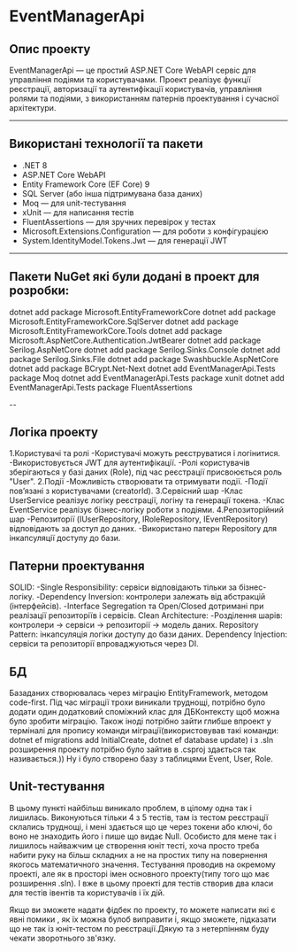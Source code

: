 # EventManagerApi

## Опис проекту
EventManagerApi — це простий ASP.NET Core WebAPI сервіс для управління подіями та користувачами. Проект реалізує функції реєстрації, авторизації та аутентифікації користувачів, управління ролями та подіями, з використанням патернів проектування і сучасної архітектури.

---
## Використані технології та пакети
- .NET 8
- ASP.NET Core WebAPI
- Entity Framework Core (EF Core) 9
- SQL Server (або інша підтримувана база даних)
- Moq — для unit-тестування
- xUnit — для написання тестів
- FluentAssertions — для зручних перевірок у тестах
- Microsoft.Extensions.Configuration — для роботи з конфігурацією
- System.IdentityModel.Tokens.Jwt — для генерації JWT

---
## Пакети NuGet які були додані в проект для розробки:
dotnet add package Microsoft.EntityFrameworkCore
dotnet add package Microsoft.EntityFrameworkCore.SqlServer
dotnet add package Microsoft.EntityFrameworkCore.Tools
dotnet add package Microsoft.AspNetCore.Authentication.JwtBearer
dotnet add package Serilog.AspNetCore
dotnet add package Serilog.Sinks.Console
dotnet add package Serilog.Sinks.File
dotnet add package Swashbuckle.AspNetCore
dotnet add package BCrypt.Net-Next
dotnet add EventManagerApi.Tests package Moq
dotnet add EventManagerApi.Tests package xunit
dotnet add EventManagerApi.Tests package FluentAssertions

--
## Логіка проекту
1.Користувачі та ролі
  -Користувачі можуть реєструватися і логінитися.
  -Використовується JWT для аутентифікації.
  -Ролі користувачів зберігаються у базі даних (Role), під час реєстрації присвоюється роль "User".
2.Події
  -Можливість створювати та отримувати події.
  -Події пов’язані з користувачами (creatorId).
3.Сервісний шар
  -Клас UserService реалізує логіку реєстрації, логіну та генерації токена.
  -Клас EventService реалізує бізнес-логіку роботи з подіями.
4.Репозиторійний шар
  -Репозиторії (IUserRepository, IRoleRepository, IEventRepository) відповідають за доступ до даних.
  -Використано патерн Repository для інкапсуляції доступу до бази.

## Патерни проектування
SOLID:
  -Single Responsibility: сервіси відповідають тільки за бізнес-логіку.
  -Dependency Inversion: контролери залежать від абстракцій (інтерфейсів).
  -Interface Segregation та Open/Closed дотримані при реалізації репозиторіїв і сервісів.
Clean Architecture:
  -Розділення шарів: контролери -> сервіси -> репозиторії -> модель даних.
Repository Pattern: інкапсуляція логіки доступу до бази даних.
Dependency Injection: сервіси та репозиторії впроваджуються через DI.


## БД
Базаданих створювалась через міграцію EntityFramework, методом code-first. Під час міграції трохи виникали труднощі, потрібно було додати один додатковий споміжний клас для ДБКонтексту щоб можна було зробити міграцію.
Також іноді потрібно зайти глибше впроект у терміналі для пропису команди міграції(використовував такі команди: dotnet ef migrations add InitialCreate,  dotnet ef database update) і з .sln розширення проекту потрібно було зайтив в .csproj здається так називається.)) Ну і було створено базу з таблицями Event, User, Role.

## Unit-тестування
В цьому пункті найбільш виникало проблем, в цілому одна так і лишилась. Виконуються тільки 4 з 5 тестів, там із тестом реєстрації склались труднощі, і мені здається що це через токени або ключі, бо воно не знаходить його і пише що видає Null. Особисто для мене так і лишилось найважчим це створення юніт тесті, хоча просто треба набити руку на більш складних а не на простих типу на повернення якогось математичного значення.
Тестування проводив на окремому проекті, але як в просторі імен основного проекту(типу того що має розширення .sln). І вже в цьому проекті для тестів створив два класи для тестів івентів та користувачів і їх дій.

Якщо ви зможете надати фідбек по проекту, то можете написати які є явні помики , як їх можна булоб виправити і, якщо зможете, підказати що не так із юніт-тестом по реєстрації.Дякую та з нетерпінням буду чекати зворотнього зв'язку.
